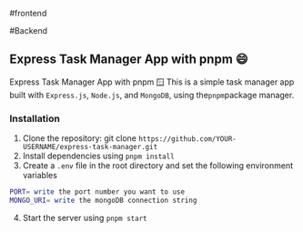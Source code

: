 #frontend

#Backend

## Express Task Manager App with pnpm 😄

Express Task Manager App with pnpm 🪟
This is a simple task manager app built with `Express.js`, `Node.js`, and `MongoDB`, using the`pnpm`package manager.

### Installation

1. Clone the repository: git clone `https://github.com/YOUR-USERNAME/express-task-manager.git`
2. Install dependencies using `pnpm install`
3. Create a `.env` file in the root directory and set the following environment variables

```bash
PORT= write the port number you want to use
MONGO_URI= write the mongoDB connection string
```

4. Start the server using `pnpm start`
